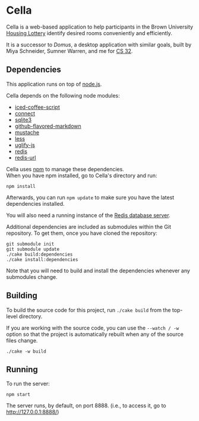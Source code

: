 Cella
=====
Cella is a web-based application to help participants in the Brown University
[Housing Lottery](http://reslife.brown.edu/current_students/lottery/about.html)
identify desired rooms conveniently and efficiently.

It is a successor to _Domus_, a desktop application with similar goals, built by Miya Schneider, Sumner Warren, and me for [CS 32](http://cs.brown.edu/courses/csci0320.html).


Dependencies
------------
This application runs on top of [node.js](http://nodejs.org/).

Cella depends on the following node modules:

- [iced-coffee-script](http://maxtaco.github.com/coffee-script/)
- [connect](http://senchalabs.github.com/connect/)
- [sqlite3](https://github.com/developmentseed/node-sqlite3)
- [github-flavored-markdown](https://github.com/isaacs/github-flavored-markdown)
- [mustache](https://github.com/janl/mustache.js)
- [less]()
- [uglify-js]()
- [redis](https://github.com/mranney/node_redis)
- [redis-url](https://github.com/ddollar/redis-url)

Cella uses [npm](http://npmjs.org/) to manage these dependencies.  
When you have npm installed, go to Cella's directory and run:

    npm install

Afterwards, you can run `npm update` to make sure you have the latest dependencies installed.

You will also need a running instance of the [Redis database server](http://redis.io/).

Additional dependencies are included as submodules within the Git repository.
To get them, once you have cloned the repository:

    git submodule init
    git submodule update
    ./cake build:dependencies
    ./cake install:dependencies

Note that you will need to build and install the dependencies
whenever any submodules change.


Building
--------
To build the source code for this project, run `./cake build` from the top-level directory.

If you are working with the source code, you can use the `--watch / -w` option
so that the project is automatically rebuilt when any of the source files change.

    ./cake -w build


Running
-------
To run the server:

    npm start

The server runs, by default, on port 8888.
(i.e., to access it, go to http://127.0.0.1:8888/)
